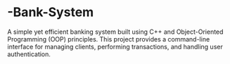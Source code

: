 # -Bank-System
A simple yet efficient banking system built using C++ and Object-Oriented Programming (OOP) principles. This project provides a command-line interface for managing clients, performing transactions, and handling user authentication.
